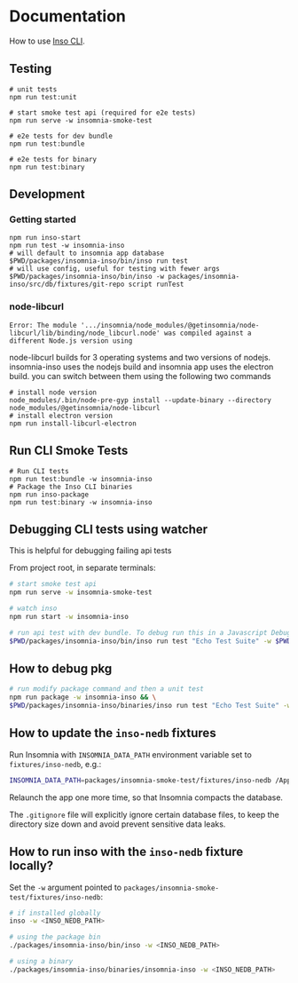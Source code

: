 # Documentation

How to use [Inso CLI](https://docs.insomnia.rest/inso-cli/introduction).

## Testing

```shell
# unit tests
npm run test:unit

# start smoke test api (required for e2e tests)
npm run serve -w insomnia-smoke-test

# e2e tests for dev bundle
npm run test:bundle

# e2e tests for binary
npm run test:binary
```

## Development

### Getting started

```shell
npm run inso-start
npm run test -w insomnia-inso
# will default to insomnia app database
$PWD/packages/insomnia-inso/bin/inso run test
# will use config, useful for testing with fewer args
$PWD/packages/insomnia-inso/bin/inso -w packages/insomnia-inso/src/db/fixtures/git-repo script runTest
```

### node-libcurl

`Error: The module '.../insomnia/node_modules/@getinsomnia/node-libcurl/lib/binding/node_libcurl.node'
was compiled against a different Node.js version using`

node-libcurl builds for 3 operating systems and two versions of nodejs. insomnia-inso uses the nodejs build and insomnia app uses the electron build. you can switch between them using the following two commands

```shell
# install node version
node_modules/.bin/node-pre-gyp install --update-binary --directory node_modules/@getinsomnia/node-libcurl
# install electron version
npm run install-libcurl-electron
```

## Run CLI Smoke Tests

```shell
# Run CLI tests
npm run test:bundle -w insomnia-inso
# Package the Inso CLI binaries
npm run inso-package
npm run test:binary -w insomnia-inso
```

## Debugging CLI tests using watcher

This is helpful for debugging failing api tests

From project root, in separate terminals:

```sh
# start smoke test api
npm run serve -w insomnia-smoke-test

# watch inso
npm run start -w insomnia-inso

# run api test with dev bundle. To debug run this in a Javascript Debug Terminal in VSCode
$PWD/packages/insomnia-inso/bin/inso run test "Echo Test Suite" -w $PWD/packages/insomnia-smoke-test/fixtures/inso-nedb --env Dev --verbose
```

## How to debug pkg

```sh
# run modify package command and then a unit test
npm run package -w insomnia-inso && \
$PWD/packages/insomnia-inso/binaries/inso run test "Echo Test Suite" -w $PWD/packages/insomnia-smoke-test/fixtures/inso-nedb --env Dev --verbose

```

## How to update the `inso-nedb` fixtures

Run Insomnia with `INSOMNIA_DATA_PATH` environment variable set to `fixtures/inso-nedb`, e.g.:

```bash
INSOMNIA_DATA_PATH=packages/insomnia-smoke-test/fixtures/inso-nedb /Applications/Insomnia.app/Contents/MacOS/Insomnia
```

Relaunch the app one more time, so that Insomnia compacts the database.

The `.gitignore` file will explicitly ignore certain database files, to keep the directory size down and avoid prevent sensitive data leaks.

## How to run inso with the `inso-nedb` fixture locally?

Set the `-w` argument pointed to `packages/insomnia-smoke-test/fixtures/inso-nedb`:

```bash
# if installed globally
inso -w <INSO_NEDB_PATH>

# using the package bin
./packages/insomnia-inso/bin/inso -w <INSO_NEDB_PATH>

# using a binary
./packages/insomnia-inso/binaries/insomnia-inso -w <INSO_NEDB_PATH>
```
